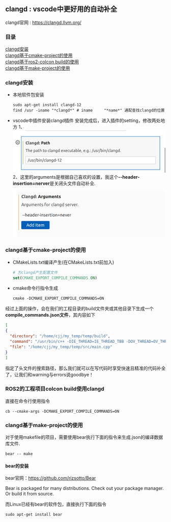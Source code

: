 ## clangd : vscode中更好用的自动补全

clangd官网 : https://clangd.llvm.org/

### 目录

[clangd安装](#clangd安装)  
[clangd基于cmake-project的使用](#clangd基于cmake-project的使用)  
[clangd基于ros2-colcon build的使用](#ros2的工程项目colcon-build使用clangd)  
[clangd基于make-project的使用](#clangd基于make-project的使用)  

### clangd安装

- 本地软件包安装
    ```shell
    sudo apt-get install clangd-12
    find /usr -iname "*clangd*" # iname     "*name*" 通配查找clangd的位置
    ```

- vscode中插件安装clangd插件
    安装完成后，进入插件的setting，修改两处地方
    1、![修改路径](images/a.png)
    2、这里的arguments是根据自己喜欢的设置，我这个<strong>--header-insertion=nerver</strong>是关闭头文件自动补全.
    
    ![alt text](images/b.png)

### clangd基于cmake-project的使用

- CMakeLists.txt编译产生(在CMakeLists.txt前加入)
    ```cmake
    # 为clangd产生配置文件
    set(CMAKE_EXPORT_COMPILE_COMMANDS ON)
    ```
- cmake命令行指令生成
    ```shell
    cmake -DCMAKE_EXPORT_COMPILE_COMMANDS=ON
    ```
经过上面的操作，会在我们的工程目录的build文件夹或其他目录下生成一个**compile_commands.json文件**，其内容如下

```json
[
{
  "directory": "/home/cjj/my_temp/temp/build",
  "command": "/usr/bin/c++ -DIE_THREAD=IE_THREAD_TBB -DOV_THREAD=OV_THREAD_TBB -DTBB_PREVIEW_WAITING_FOR_WORKERS=1 -isystem /usr/include/opencv4 -isystem /opt/intel/openvino/runtime/include -isystem /opt/intel/openvino/runtime/include/ie -Wno-error=deprecated-declarations -o CMakeFiles/main.dir/src/main.cpp.o -c /home/cjj/my_temp/temp/src/main.cpp",
  "file": "/home/cjj/my_temp/temp/src/main.cpp"
}
]
```

指定了头文件的搜索路径，那么我们就可以在写代码时享受快速且精准的代码补全了，让我们和warning与errors说goodbye！

### ROS2的工程项目colcon build使用clangd

直接在命令行使用指令

```shell
cb --cmake-args -DCMAKE_EXPORT_COMPILE_COMMANDS=ON
```

### clangd基于make-project的使用

对于使用makefile的项目，需要使用bear执行下面的指令来生成.json的编译数据库文件.

```shell
bear -- make
```

#### bear的安装

bear官网：https://github.com/rizsotto/Bear

Bear is packaged for many distributions. Check out your package manager. Or build it from source.

而Linux已经有bear的软件包，直接执行下面的指令

```shell
sudo apt-get install bear
```

